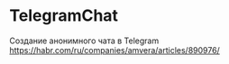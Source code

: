 # TelegramChat
Создание анонимного чата в Telegram
https://habr.com/ru/companies/amvera/articles/890976/
